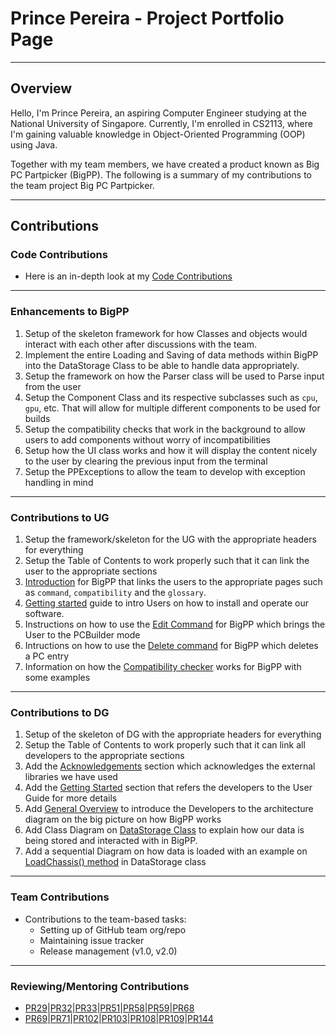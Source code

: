 <div style="page-break-after: always;"></div>

# Prince Pereira - Project Portfolio Page
___

## Overview
Hello, I'm Prince Pereira, an aspiring Computer Engineer studying at the National University of Singapore. Currently, I'm enrolled in CS2113, where I'm gaining valuable knowledge in Object-Oriented Programming (OOP) using Java.

Together with my team members, we have created a product known as Big PC Partpicker (BigPP). The following is a summary of my contributions to the team project Big PC Partpicker.

___

## Contributions

### Code Contributions
 - Here is an in-depth look at my [Code Contributions](https://nus-cs2113-ay2223s2.github.io/tp-dashboard/?search=Magmanat&breakdown=true&sort=groupTitle%20dsc&sortWithin=title&timeframe=commit&mergegroup=&groupSelect=groupByRepos&checkedFileTypes=docs~functional-code~test-code~other&since=2023-02-17)

___

### Enhancements to BigPP
1. Setup of the skeleton framework for how Classes and objects would interact with each other after discussions with the team.
2. Implement the entire Loading and Saving of data methods within BigPP into the DataStorage Class to be able to handle data appropriately.
3. Setup the framework on how the Parser class will be used to Parse input from the user
4. Setup the Component Class and its respective subclasses such as `cpu`, `gpu`, etc. That will allow for multiple different components to be used for builds
5. Setup the compatibility checks that work in the background to allow users to add components without worry of incompatibilities 
6. Setup how the UI class works and how it will display the content nicely to the user by clearing the previous input from the terminal
7. Setup the PPExceptions to allow the team to develop with exception handling in mind

___

### Contributions to UG
1. Setup the framework/skeleton for the UG with the appropriate headers for everything
2. Setup the Table of Contents to work properly such that it can link the user to the appropriate sections
3. [Introduction](https://github.com/AY2223S2-CS2113-T12-2/tp/blob/master/docs/UserGuide.md#introduction) for BigPP that links the users to the appropriate pages such as `command`, `compatibility` and the `glossary`.
4. [Getting started](https://github.com/AY2223S2-CS2113-T12-2/tp/blob/master/docs/UserGuide.md#getting-started) guide to intro Users on how to install and operate our software.
5. Instructions on how to use the [Edit Command](https://github.com/AY2223S2-CS2113-T12-2/tp/blob/master/docs/UserGuide.md#edit-command) for BigPP which brings the User to the PCBuilder mode
6. Intructions on how to use the [Delete command](https://github.com/AY2223S2-CS2113-T12-2/tp/blob/master/docs/UserGuide.md#delete-command) for BigPP which deletes a PC entry
7. Information on how the [Compatibility checker](https://github.com/AY2223S2-CS2113-T12-2/tp/blob/master/docs/UserGuide.md#compatibility-check) works for BigPP with some examples

___

### Contributions to DG
1. Setup of the skeleton of DG with the appropriate headers for everything
2. Setup the Table of Contents to work properly such that it can link all developers to the appropriate sections
3. Add the [Acknowledgements](https://github.com/AY2223S2-CS2113-T12-2/tp/blob/master/docs/DeveloperGuide.md#acknowledgements) section which acknowledges the external libraries we have used
4. Add the [Getting Started](https://github.com/AY2223S2-CS2113-T12-2/tp/blob/master/docs/DeveloperGuide.md#getting-started) section that refers the developers to the User Guide for more details
5. Add [General Overview](https://github.com/AY2223S2-CS2113-T12-2/tp/blob/master/docs/DeveloperGuide.md#general-overview) to introduce the Developers to the architecture diagram on the big picture on how BigPP works
6. Add Class Diagram on [DataStorage Class](https://github.com/AY2223S2-CS2113-T12-2/tp/blob/master/docs/DeveloperGuide.md#datastorage-class) to explain how our data is being stored and interacted with in BigPP.
7. Add a sequential Diagram on how data is loaded with an example on [LoadChassis() method](https://github.com/AY2223S2-CS2113-T12-2/tp/blob/master/docs/DeveloperGuide.md#-loadchassis-method-) in DataStorage class

___

### Team Contributions
 - Contributions to the team-based tasks:
    - Setting up of GitHub team org/repo
    - Maintaining issue tracker
    - Release management (v1.0, v2.0)

___

### Reviewing/Mentoring Contributions
- [PR29](https://github.com/AY2223S2-CS2113-T12-2/tp/pull/29#discussion_r1126784188)|[PR32](https://github.com/AY2223S2-CS2113-T12-2/tp/pull/32#discussion_r1128278426)|[PR33](https://github.com/AY2223S2-CS2113-T12-2/tp/pull/33#discussion_r1128284831)|[PR51](https://github.com/AY2223S2-CS2113-T12-2/tp/pull/51#discussion_r1133125838)|[PR58](https://github.com/AY2223S2-CS2113-T12-2/tp/pull/58#discussion_r1133278681)|[PR59](https://github.com/AY2223S2-CS2113-T12-2/tp/pull/59#discussion_r1133787998)|[PR68](https://github.com/AY2223S2-CS2113-T12-2/tp/pull/68#discussion_r1135847024)
- [PR69](https://github.com/AY2223S2-CS2113-T12-2/tp/pull/69#discussion_r1135855728)|[PR71](https://github.com/AY2223S2-CS2113-T12-2/tp/pull/71#discussion_r1135873682)|[PR102](https://github.com/AY2223S2-CS2113-T12-2/tp/pull/102#discussion_r1142481833)|[PR103](https://github.com/AY2223S2-CS2113-T12-2/tp/pull/103#discussion_r1142507625)|[PR108](https://github.com/AY2223S2-CS2113-T12-2/tp/pull/108#discussion_r1144212880)|[PR109](https://github.com/AY2223S2-CS2113-T12-2/tp/pull/109#discussion_r1144580115)|[PR144](https://github.com/AY2223S2-CS2113-T12-2/tp/pull/144#discussion_r1150873420)
